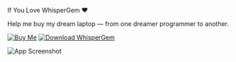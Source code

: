 If You Love WhisperGem ❤️

Help me buy my dream laptop — from one dreamer programmer to another.

[![Buy Me](https://img.shields.io/badge/Buy%20Me-%F0%9F%92%B0-yellow?style=for-the-badge)]([https://example.com/buy](https://whispergem.vercel.app//index.html))
[![Download WhisperGem](https://img.shields.io/badge/Download-WhisperGem-blue?style=for-the-badge)](https://whispergem.vercel.app/)

![App Screenshot](https://whispergem.vercel.app/assets/whispergem.png)

